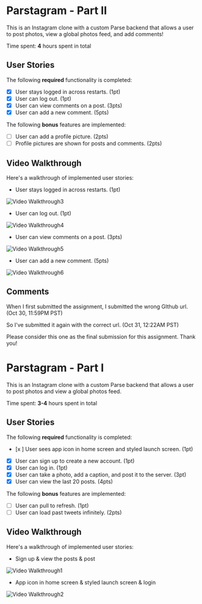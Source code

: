 # Parstagram - Part II

This is an Instagram clone with a custom Parse backend that allows a user to post photos, view a global photos feed, and add comments!

Time spent: **4** hours spent in total

## User Stories

The following **required** functionality is completed:

- [x] User stays logged in across restarts. (1pt)
- [x] User can log out. (1pt)
- [x] User can view comments on a post. (3pts)
- [x] User can add a new comment. (5pts)

The following **bonus** features are implemented:

- [ ] User can add a profile picture. (2pts)
- [ ] Profile pictures are shown for posts and comments. (2pts)

## Video Walkthrough

Here's a walkthrough of implemented user stories:

- User stays logged in across restarts. (1pt)
<img src='http://g.recordit.co/S9fvadSoUM.gif' title='Video Walkthrough3' width='' alt='Video Walkthrough3' />

- User can log out. (1pt)
<img src='http://g.recordit.co/Y9S3PENKPj.gif' title='Video Walkthrough4' width='' alt='Video Walkthrough4' />

- User can view comments on a post. (3pts)
<img src='http://g.recordit.co/Bwfns1bzgY.gif' title='Video Walkthrough5' width='' alt='Video Walkthrough5' />

- User can add a new comment. (5pts)
<img src='http://g.recordit.co/N59ZdcfwDP.gif' title='Video Walkthrough6' width='' alt='Video Walkthrough6' />

## Comments
When I first submitted the assignment, I submitted the wrong GIthub url. (Oct 30, 11:59PM PST)

So I've submitted it again with the correct url. (Oct 31, 12:22AM PST)

Please consider this one as the final submission for this assignment. Thank you!

# Parstagram - Part I

This is an Instagram clone with a custom Parse backend that allows a user to post photos and view a global photos feed.

Time spent: **3-4** hours spent in total

## User Stories

The following **required** functionality is completed:

- [x ] User sees app icon in home screen and styled launch screen. (1pt)
- [x] User can sign up to create a new account. (1pt)
- [x] User can log in. (1pt)
- [x] User can take a photo, add a caption, and post it to the server. (3pt)
- [x] User can view the last 20 posts. (4pts)

The following **bonus** features are implemented:

- [ ] User can pull to refresh. (1pt)
- [ ] User can load past tweets infinitely. (2pts)

## Video Walkthrough

Here's a walkthrough of implemented user stories:

- Sign up & view the posts & post

<img src='http://g.recordit.co/F8gb8yN8wa.gif' title='Video Walkthrough1' width='' alt='Video Walkthrough1' />

- App icon in home screen & styled launch screen & login

<img src='http://g.recordit.co/nIs7TMSRzC.gif' title='Video Walkthrough2' width='' alt='Video Walkthrough2' />
